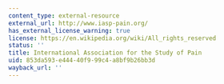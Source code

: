 ```yaml
---
content_type: external-resource
external_url: http://www.iasp-pain.org/
has_external_license_warning: true
license: https://en.wikipedia.org/wiki/All_rights_reserved
status: ''
title: International Association for the Study of Pain
uid: 853da593-e444-40f9-99c4-a8bf9b26bb3d
wayback_url: ''
---
```

